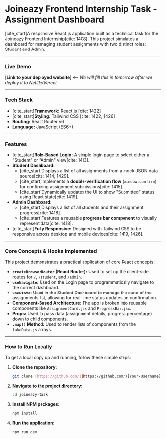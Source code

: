 # Joineazy Frontend Internship Task - Assignment Dashboard

[cite_start]A responsive React.js application built as a technical task for the Joineazy Frontend Internship[cite: 1408]. This project simulates a dashboard for managing student assignments with two distinct roles: Student and Admin.

---

### **Live Demo**

[**Link to your deployed website**] <-- *We will fill this in tomorrow after we deploy it to Netlify/Vercel.*

---

### **Tech Stack**

* [cite_start]**Framework:** React.js [cite: 1422]
* [cite_start]**Styling:** Tailwind CSS [cite: 1422, 1426]
* **Routing:** React Router v6
* **Language:** JavaScript (ES6+)

---

### **Features**

* [cite_start]**Role-Based Login:** A simple login page to select either a "Student" or "Admin" view[cite: 1413].
* **Student Dashboard:**
    * [cite_start]Displays a list of all assignments from a mock JSON data source[cite: 1414, 1429].
    * [cite_start]Implements a **double-verification flow** (`window.confirm`) for confirming assignment submissions[cite: 1415].
    * [cite_start]Dynamically updates the UI to show "Submitted" status using React state[cite: 1419].
* **Admin Dashboard:**
    * [cite_start]Displays a list of all students and their assignment progress[cite: 1418].
    * [cite_start]Features a reusable **progress bar component** to visually represent data[cite: 1418].
* [cite_start]**Fully Responsive:** Designed with Tailwind CSS to be responsive across desktop and mobile devices[cite: 1419, 1426].

---

### **Core Concepts & Hooks Implemented**

This project demonstrates a practical application of core React concepts:

* **`createBrowserRouter` (React Router):** Used to set up the client-side routes for `/`, `/student`, and `/admin`.
* **`useNavigate`:** Used on the Login page to programmatically navigate to the correct dashboard.
* **`useState`:** Used in the Student Dashboard to manage the state of the assignments list, allowing for real-time status updates on confirmation.
* **Component-Based Architecture:** The app is broken into reusable components like `AssignmentCard.jsx` and `ProgressBar.jsx`.
* **Props:** Used to pass data (assignment details, progress percentage) down to child components.
* **`.map()` Method:** Used to render lists of components from the `fakeData.js` arrays.

---

### **How to Run Locally**

To get a local copy up and running, follow these simple steps:

1.  **Clone the repository:**
    ```bash
    git clone [https://github.com/](https://github.com/)[Your-Username]/joineazy-task.git
    ```
2.  **Navigate to the project directory:**
    ```bash
    cd joineazy-task
    ```
3.  **Install NPM packages:**
    ```bash
    npm install
    ```
4.  **Run the application:**
    ```bash
    npm run dev
    ```
